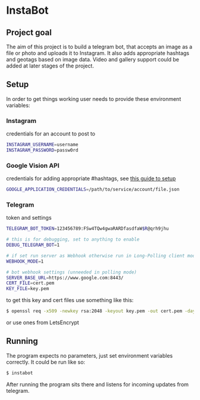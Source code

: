 # InstaBot
## Project goal
The aim of this project is to build a telegram bot, that accepts an image as a file or photo and uploads it to
Instagram. It also adds appropriate hashtags and geotags based on image data. Video and gallery support could be added at
later stages of the project.

## Setup
In order to get things working user needs to provide these environment variables:

### Instagram 
credentials for an account to post to
````bash
INSTAGRAM_USERNAME=username
INSTAGRAM_PASSWORD=passw0rd
````

### Google Vision API 
credentials for adding appropriate #hashtags,
see [this guide to setup](https://cloud.google.com/docs/authentication/getting-started)
````bash
GOOGLE_APPLICATION_CREDENTIALS=/path/to/service/account/file.json
````

### Telegram 
token and settings
````bash
TELEGRAM_BOT_TOKEN=123456789:FSw4TQw4gwaRARDfasdfaW$R@qrh9jhu

# this is for debugging, set to anything to enable
DEBUG_TELEGRAM_BOT=1

# if set run server as Webhook otherwise run in Long-Polling client mode
WEBHOOK_MODE=1

# bot webhook settings (unneeded in polling mode)
SERVER_BASE_URL=https://www.google.com:8443/
CERT_FILE=cert.pem
KEY_FILE=key.pem
````
to get this key and cert files use something like this:
````bash
$ openssl req -x509 -newkey rsa:2048 -keyout key.pem -out cert.pem -days 3560 -subj "//O=Org\CN=Test" -nodes
````
 or use ones from LetsEncrypt

## Running
The program expects no parameters, just set environment variables correctly. It could be run like so:
````bash
$ instabot
````
After running the program sits there and listens for incoming updates from telegram.